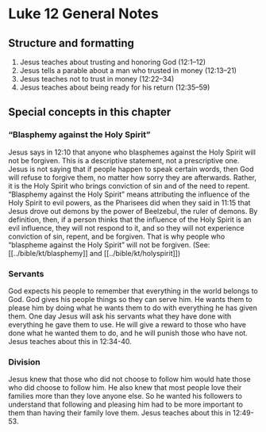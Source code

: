 # Luke 12 General Notes

## Structure and formatting

1. Jesus teaches about trusting and honoring God (12:1–12)
2. Jesus tells a parable about a man who trusted in money (12:13–21)
3. Jesus teaches not to trust in money (12:22–34)
4. Jesus teaches about being ready for his return (12:35–59)

## Special concepts in this chapter

### “Blasphemy against the Holy Spirit”

Jesus says in 12:10 that anyone who blasphemes against the Holy Spirit will not be forgiven. This is a descriptive statement, not a prescriptive one. Jesus is not saying that if people happen to speak certain words, then God will refuse to forgive them, no matter how sorry they are afterwards. Rather, it is the Holy Spirit who brings conviction of sin and of the need to repent. “Blasphemy against the Holy Spirit” means attributing the influence of the Holy Spirit to evil powers, as the Pharisees did when they said in 11:15 that Jesus drove out demons by the power of Beelzebul, the ruler of demons. By definition, then, if a person thinks that the influence of the Holy Spirit is an evil influence, they will not respond to it, and so they will not experience conviction of sin, repent, and be forgiven. That is why people who “blaspheme against the Holy Spirit” will not be forgiven. (See: [[../bible/kt/blasphemy]] and [[../bible/kt/holyspirit]])

### Servants

God expects his people to remember that everything in the world belongs to God. God gives his people things so they can serve him. He wants them to please him by doing what he wants them to do with everything he has given them. One day Jesus will ask his servants what they have done with everything he gave them to use. He will give a reward to those who have done what he wanted them to do, and he will punish those who have not. Jesus teaches about this in 12:34-40.

### Division

Jesus knew that those who did not choose to follow him would hate those who did choose to follow him. He also knew that most people love their families more than they love anyone else. So he wanted his followers to understand that following and pleasing him had to be more important to them than having their family love them. Jesus teaches about this in 12:49-53.